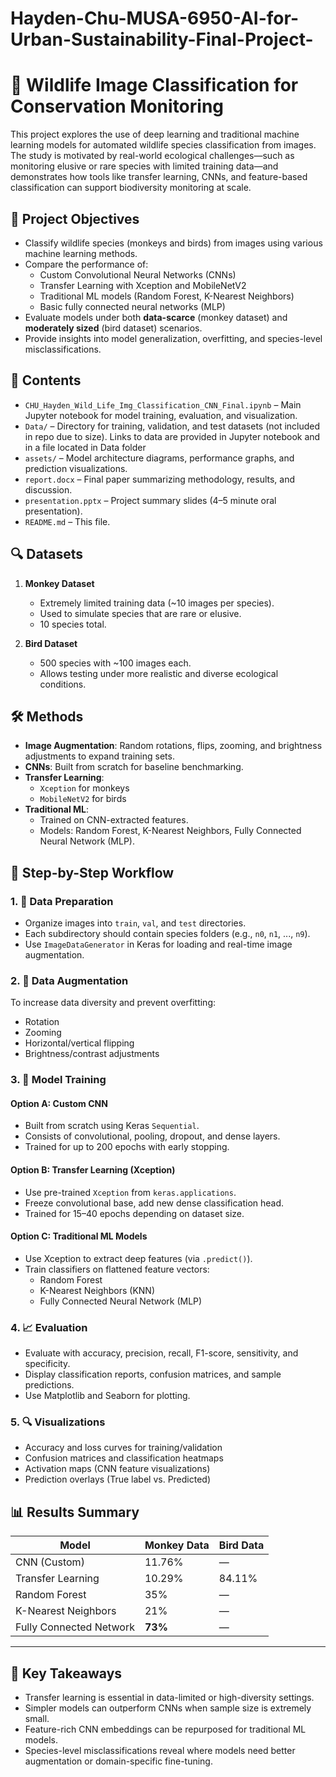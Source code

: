 # Hayden-Chu-MUSA-6950-AI-for-Urban-Sustainability-Final-Project-
# 🐾 Wildlife Image Classification for Conservation Monitoring

This project explores the use of deep learning and traditional machine learning models for automated wildlife species classification from images. The study is motivated by real-world ecological challenges—such as monitoring elusive or rare species with limited training data—and demonstrates how tools like transfer learning, CNNs, and feature-based classification can support biodiversity monitoring at scale.

## 🧠 Project Objectives

- Classify wildlife species (monkeys and birds) from images using various machine learning methods.
- Compare the performance of:
  - Custom Convolutional Neural Networks (CNNs)
  - Transfer Learning with Xception and MobileNetV2
  - Traditional ML models (Random Forest, K-Nearest Neighbors)
  - Basic fully connected neural networks (MLP)
- Evaluate models under both **data-scarce** (monkey dataset) and **moderately sized** (bird dataset) scenarios.
- Provide insights into model generalization, overfitting, and species-level misclassifications.

## 📂 Contents

- `CHU_Hayden_Wild_Life_Img_Classification_CNN_Final.ipynb` – Main Jupyter notebook for model training, evaluation, and visualization.
- `Data/` – Directory for training, validation, and test datasets (not included in repo due to size). Links to data are provided in Jupyter notebook and in a file located in Data folder
- `assets/` – Model architecture diagrams, performance graphs, and prediction visualizations.
- `report.docx` – Final paper summarizing methodology, results, and discussion.
- `presentation.pptx` – Project summary slides (4–5 minute oral presentation).
- `README.md` – This file.

## 🔍 Datasets

1. **Monkey Dataset**
   - Extremely limited training data (~10 images per species).
   - Used to simulate species that are rare or elusive.
   - 10 species total.

2. **Bird Dataset**
   - 500 species with ~100 images each.
   - Allows testing under more realistic and diverse ecological conditions.

## 🛠️ Methods

- **Image Augmentation**: Random rotations, flips, zooming, and brightness adjustments to expand training sets.
- **CNNs**: Built from scratch for baseline benchmarking.
- **Transfer Learning**:
  - `Xception` for monkeys
  - `MobileNetV2` for birds
- **Traditional ML**:
  - Trained on CNN-extracted features.
  - Models: Random Forest, K-Nearest Neighbors, Fully Connected Neural Network (MLP).

## 🔄 Step-by-Step Workflow

### 1. 🧼 Data Preparation
- Organize images into `train`, `val`, and `test` directories.
- Each subdirectory should contain species folders (e.g., `n0`, `n1`, ..., `n9`).
- Use `ImageDataGenerator` in Keras for loading and real-time image augmentation.

### 2. 🧪 Data Augmentation
To increase data diversity and prevent overfitting:
- Rotation
- Zooming
- Horizontal/vertical flipping
- Brightness/contrast adjustments

### 3. 🧠 Model Training

#### Option A: Custom CNN
- Built from scratch using Keras `Sequential`.
- Consists of convolutional, pooling, dropout, and dense layers.
- Trained for up to 200 epochs with early stopping.

#### Option B: Transfer Learning (Xception)
- Use pre-trained `Xception` from `keras.applications`.
- Freeze convolutional base, add new dense classification head.
- Trained for 15–40 epochs depending on dataset size.

#### Option C: Traditional ML Models
- Use Xception to extract deep features (via `.predict()`).
- Train classifiers on flattened feature vectors:
  - Random Forest
  - K-Nearest Neighbors (KNN)
  - Fully Connected Neural Network (MLP)

### 4. 📈 Evaluation
- Evaluate with accuracy, precision, recall, F1-score, sensitivity, and specificity.
- Display classification reports, confusion matrices, and sample predictions.
- Use Matplotlib and Seaborn for plotting.

### 5. 🔍 Visualizations
- Accuracy and loss curves for training/validation
- Confusion matrices and classification heatmaps
- Activation maps (CNN feature visualizations)
- Prediction overlays (True label vs. Predicted)

## 📊 Results Summary

| Model                  | Monkey Data | Bird Data |
|------------------------|-------------|-----------|
| CNN (Custom)           | 11.76%      | —         |
| Transfer Learning      | 10.29%      | 84.11%    |
| Random Forest          | 35%         | —         |
| K-Nearest Neighbors    | 21%         | —         |
| Fully Connected Network| **73%**     | —         |

---

## 🌿 Key Takeaways

- Transfer learning is essential in data-limited or high-diversity settings.
- Simpler models can outperform CNNs when sample size is extremely small.
- Feature-rich CNN embeddings can be repurposed for traditional ML models.
- Species-level misclassifications reveal where models need better augmentation or domain-specific fine-tuning.
